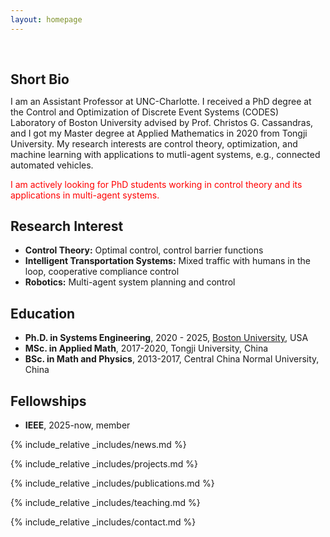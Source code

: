 ```yaml
---
layout: homepage
---
```


<h1 id="about-me"></h1>

<h2 style="margin: 60px 0px 10px;">Short Bio</h2>

I am an Assistant Professor at UNC-Charlotte. I received a PhD degree at the Control and Optimization of Discrete Event Systems (CODES) Laboratory of Boston University advised by Prof. Christos G. Cassandras, and I got my Master degree at Applied Mathematics in 2020 from Tongji University. My research interests are control theory, optimization, and machine learning with applications to mutli-agent systems, e.g., connected automated vehicles.

<font color="red">I am actively looking for PhD students working in control theory and its applications in multi-agent systems. </font>




## Research Interest

- **Control Theory:** Optimal control, control barrier functions
- **Intelligent Transportation Systems:** Mixed traffic with humans in the loop, cooperative compliance control
- **Robotics:** Multi-agent system planning and control

## Education
- **Ph.D. in Systems Engineering**, 2020 - 2025, [Boston University](www.bu.edu), USA
- **MSc. in Applied Math**, 2017-2020, Tongji University, China
- **BSc. in Math and Physics**, 2013-2017, Central China Normal University, China

## Fellowships
- **IEEE**, 2025-now, member


<script type="text/javascript" async src="//cdn.credly.com/assets/utilities/embed.js"></script>

{% include_relative _includes/news.md %}

{% include_relative _includes/projects.md %}

{% include_relative _includes/publications.md %}

{% include_relative _includes/teaching.md %}

{% include_relative _includes/contact.md %}
